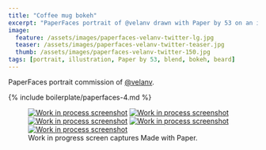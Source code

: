 ```yaml
---
title: "Coffee mug bokeh"
excerpt: "PaperFaces portrait of @velanv drawn with Paper by 53 on an iPad."
image: 
  feature: /assets/images/paperfaces-velanv-twitter-lg.jpg
  teaser: /assets/images/paperfaces-velanv-twitter-teaser.jpg
  thumb: /assets/images/paperfaces-velanv-twitter-150.jpg
tags: [portrait, illustration, Paper by 53, blend, bokeh, beard]
---
```


PaperFaces portrait commission of [@velanv](http://twitter.com/velanv).

{% include boilerplate/paperfaces-4.md %}

<figure class="third">
  <a href="{{ site.url }}/assets/images/paperfaces-velanv-process-1-lg.jpg"><img src="{{ site.url }}/assets/images/paperfaces-velanv-process-1-600.jpg" alt="Work in process screenshot"></a>
  <a href="{{ site.url }}/assets/images/paperfaces-velanv-process-2-lg.jpg"><img src="{{ site.url }}/assets/images/paperfaces-velanv-process-2-600.jpg" alt="Work in process screenshot"></a>
  <a href="{{ site.url }}/assets/images/paperfaces-velanv-process-3-lg.jpg"><img src="{{ site.url }}/assets/images/paperfaces-velanv-process-3-600.jpg" alt="Work in process screenshot"></a>
  <a href="{{ site.url }}/assets/images/paperfaces-velanv-process-4-lg.jpg"><img src="{{ site.url }}/assets/images/paperfaces-velanv-process-4-600.jpg" alt="Work in process screenshot"></a>
  <a href="{{ site.url }}/assets/images/paperfaces-velanv-process-4-lg.jpg"><img src="{{ site.url }}/assets/images/paperfaces-velanv-process-4-600.jpg" alt="Work in process screenshot"></a>
  <figcaption>Work in progress screen captures Made with Paper.</figcaption>
</figure>